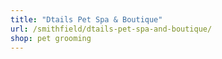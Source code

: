```yaml
---
title: "Dtails Pet Spa & Boutique"
url: /smithfield/dtails-pet-spa-and-boutique/
shop: pet grooming
---
```

